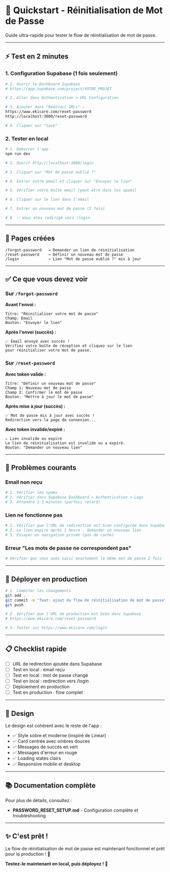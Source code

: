 # 🚀 Quickstart - Réinitialisation de Mot de Passe

Guide ultra-rapide pour tester le flow de réinitialisation de mot de passe.

---

## ⚡ Test en 2 minutes

### 1. Configuration Supabase (1 fois seulement)

```bash
# 1. Ouvrir le Dashboard Supabase
# https://app.supabase.com/project/VOTRE_PROJET

# 2. Aller dans Authentication > URL Configuration

# 3. Ajouter dans "Redirect URLs" :
https://www.ekicare.com/reset-password
http://localhost:3000/reset-password

# 4. Cliquer sur "Save"
```

### 2. Tester en local

```bash
# 1. Démarrer l'app
npm run dev

# 2. Ouvrir http://localhost:3000/login

# 3. Cliquer sur "Mot de passe oublié ?"

# 4. Entrer votre email et cliquer sur "Envoyer le lien"

# 5. Vérifier votre boîte email (peut être dans les spams)

# 6. Cliquer sur le lien dans l'email

# 7. Entrer un nouveau mot de passe (2 fois)

# 8. ✅ Vous êtes redirigé vers /login
```

---

## 🎯 Pages créées

```
/forgot-password   → Demander un lien de réinitialisation
/reset-password    → Définir un nouveau mot de passe
/login             → Lien "Mot de passe oublié ?" mis à jour
```

---

## ✅ Ce que vous devez voir

### Sur `/forgot-password`

**Avant l'envoi :**
```
Titre: "Réinitialiser votre mot de passe"
Champ: Email
Bouton: "Envoyer le lien"
```

**Après l'envoi (succès) :**
```
✅ Email envoyé avec succès !
Vérifiez votre boîte de réception et cliquez sur le lien
pour réinitialiser votre mot de passe.
```

### Sur `/reset-password`

**Avec token valide :**
```
Titre: "Définir un nouveau mot de passe"
Champ 1: Nouveau mot de passe
Champ 2: Confirmer le mot de passe
Bouton: "Mettre à jour le mot de passe"
```

**Après mise à jour (succès) :**
```
✅ Mot de passe mis à jour avec succès !
Redirection vers la page de connexion...
```

**Avec token invalide/expiré :**
```
⚠️ Lien invalide ou expiré
Le lien de réinitialisation est invalide ou a expiré.
Bouton: "Demander un nouveau lien"
```

---

## 🐛 Problèmes courants

### Email non reçu

```bash
# 1. Vérifier les spams
# 2. Vérifier dans Supabase Dashboard > Authentication > Logs
# 3. Attendre 1-2 minutes (parfois retard)
```

### Lien ne fonctionne pas

```bash
# 1. Vérifier que l'URL de redirection est bien configurée dans Supabase
# 2. Le lien expire après 1 heure - demander un nouveau lien
# 3. Essayer en navigation privée (pas de cache)
```

### Erreur "Les mots de passe ne correspondent pas"

```bash
# Vérifier que vous avez saisi exactement le même mot de passe 2 fois
```

---

## 🚀 Déployer en production

```bash
# 1. Commiter les changements
git add .
git commit -m "feat: ajout du flow de réinitialisation de mot de passe"
git push

# 2. Vérifier que l'URL de production est bien dans Supabase
# https://www.ekicare.com/reset-password

# 3. Tester sur https://www.ekicare.com/login
```

---

## 📋 Checklist rapide

- [ ] URL de redirection ajoutée dans Supabase
- [ ] Test en local : email reçu
- [ ] Test en local : mot de passe changé
- [ ] Test en local : redirection vers /login
- [ ] Déploiement en production
- [ ] Test en production : flow complet

---

## 🎨 Design

Le design est cohérent avec le reste de l'app :

- ✅ Style sobre et moderne (inspiré de Linear)
- ✅ Card centrée avec ombres douces
- ✅ Messages de succès en vert
- ✅ Messages d'erreur en rouge
- ✅ Loading states clairs
- ✅ Responsive mobile et desktop

---

## 📚 Documentation complète

Pour plus de détails, consultez :
- **PASSWORD_RESET_SETUP.md** - Configuration complète et troubleshooting

---

## ✨ C'est prêt !

Le flow de réinitialisation de mot de passe est maintenant fonctionnel et prêt pour la production ! 🎉

**Testez-le maintenant en local, puis déployez ! 🚀**







